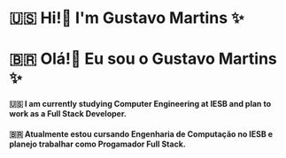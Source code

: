 # 🇺🇸 Hi!👋 I'm Gustavo Martins ✨
# 🇧🇷 Olá!👋 Eu sou o Gustavo Martins ✨

#### 🇺🇸 I am currently studying Computer Engineering at IESB and plan to work as a Full Stack Developer.
#### 🇧🇷 Atualmente estou cursando Engenharia de Computação no IESB e planejo trabalhar como Progamador Full Stack.
